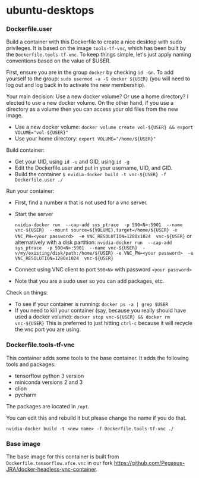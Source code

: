 # ubuntu-desktops

### Dockerfile.user
Build a container with this Dockerfile to create a nice desktop with sudo privileges.  It is based on the image `tools-tf-vnc`, which has been built by the `Dockerfile.tools-tf-vnc`.  To keep things simple, let's just apply naming conventions based on the value of $USER.

First, ensure you are in the group `docker` by checking `id -Gn`. 
To add yourself to the group: `sudo usermod -a -G docker ${USER}` (you will need to log out and log back in to activate the new membership).

Your main decision: Use a new docker volume? Or use a home directory?  I elected to use a new docker volume.  On the other hand, if you use a directory as a volume then you can access your old files from the new image.
* Use a new docker volume: `docker volume create vol-${USER} && export VOLUME="vol-${USER}"`
* Use your home directory: `export VOLUME="/home/${USER}"`

Build container:
* Get your UID, using `id -u` and GID, using `id -g`
* Edit the Dockerfile.user and put in your username, UID, and GID.
* Build the container `$ nvidia-docker build -t vnc-${USER} -f Dockerfile.user ./`

Run your container:
* First, find a number `N` that is not used for a vnc server.
* Start the server

    `nvidia-docker run 
       --cap-add sys_ptrace 
       -p 590<N>:5901 
       --name vnc-${USER} 
       --mount source=${VOLUME},target=/home/${USER}
       -e VNC_PW=<your password> 
       -e VNC_RESOLUTION=1280x1024 
	vnc-${USER}`
or alternatively with a disk partition:
    `nvidia-docker run 
       --cap-add sys_ptrace 
       -p 590<N>:5901 
       --name vnc-${USER} 
       -v/my/existing/disk/path:/home/${USER}
       -e VNC_PW=<your password> 
       -e VNC_RESOLUTION=1280x1024 
	vnc-${USER}`

* Connect using VNC client to port `590<N>` with password `<your password>`
* Note that you are a sudo user so you can add packages, etc. 

Check on things:
* To see if your container is running: 
`docker ps -a | grep $USER`
* If you need to kill your container (say, because you really should have used a docker volume): 
`docker stop vnc-${USER} && docker rm vnc-${USER}`
This is preferred to just hitting `ctrl-c` because it will recycle the vnc port you are using.

### Dockerfile.tools-tf-vnc
This container adds some tools to the base container.  It adds the following tools and packages:
* tensorflow python 3 version
* miniconda versions 2 and 3
* clion
* pycharm

The packages are located in `/opt`.

You can edit this and rebuild it but please change the name if you do that.

`nvidia-docker build -t <new name> -f Dockerfile.tools-tf-vnc ./`

### Base image
The base image for this container is built from `Dockerfile.tensorflow.xfce.vnc` in our fork https://github.com/Pegasus-JRA/docker-headless-vnc-container.

